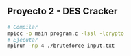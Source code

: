 ## Proyecto 2 - DES Cracker

```bash
# Compilar
mpicc -o main program.c -lssl -lcrypto
# Ejecutar
mpirun -np 4 ./bruteforce input.txt  
```